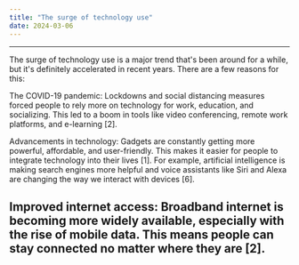```yaml
---
title: "The surge of technology use"
date: 2024-03-06
---
```

---
The surge of technology use is a major trend that's been around for a while, but it's definitely accelerated in recent years. There are a few reasons for this:

The COVID-19 pandemic: Lockdowns and social distancing measures forced people to rely more on technology for work, education, and socializing. This led to a boom in tools like video conferencing, remote work platforms, and e-learning [2].

Advancements in technology:  Gadgets are constantly getting more powerful, affordable, and user-friendly. This makes it easier for people to integrate technology into their lives [1]. For example, artificial intelligence is making search engines more helpful and voice assistants like Siri and Alexa are changing the way we interact with devices [6].

Improved internet access:  Broadband internet is becoming more widely available, especially with the rise of mobile data. This means people can stay connected no matter where they are [2].
---
